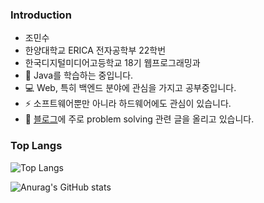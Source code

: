 

<!--
**minsoo0715/minsoo0715** is a ✨ _special_ ✨ repository because its `README.md` (this file) appears on your GitHub profile.
!-->



<!--
Here are some ideas to get you started:

- 🔭 I’m currently working on ...
- 👯 I’m looking to collaborate on ...
- 🤔 I’m looking for help with ...
- 💬 Ask me about ...
- 📫 How to reach me: ...
- 😄 Pronouns: ...
- ⚡ Fun fact: ...
-->

### Introduction

- 조민수
- 한양대학교 ERICA 전자공학부 22학번
- 한국디지털미디어고등학교 18기 웹프로그래밍과
- 🌱 Java를 학습하는 중입니다.
- 💻 Web, 특히 백엔드 분야에 관심을 가지고 공부중입니다.
- ⚡ 소프트웨어뿐만 아니라 하드웨어에도 관심이 있습니다.
- 📝 [블로그](https://blog.naver.com/minsoo0715)에 주로 problem solving 관련 글을 올리고 있습니다.

### Top Langs
![Top Langs](https://github-readme-stats.vercel.app/api/top-langs/?username=minsoo0715&layout=compact&langs_count=8&theme=vue&hide=EJS,HTML,CSS)

![Anurag's GitHub stats](https://github-readme-stats.vercel.app/api?username=minsoo0715&show_icons=true&theme=radical)
